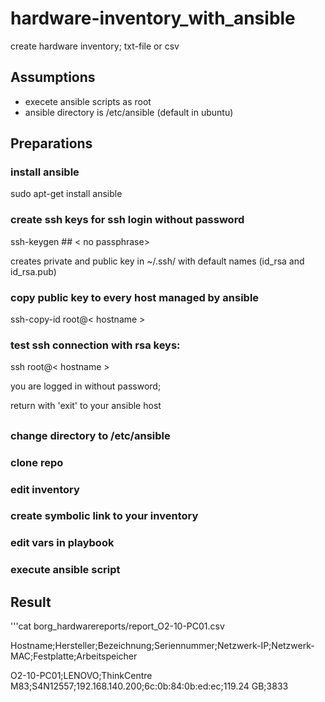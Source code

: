 # hardware-inventory_with_ansible

create hardware inventory; txt-file or csv

## Assumptions

* execete ansible scripts as root
* ansible directory is /etc/ansible (default in ubuntu)

## Preparations

### install ansible
 
 sudo apt-get install ansible


### create ssh keys for ssh login without password

 ssh-keygen  ##  < no passphrase>

 creates private and public key in ~/.ssh/ with default names (id_rsa and id_rsa.pub)
 
### copy public key to every host managed by ansible

 ssh-copy-id root@< hostname >

### test ssh connection with rsa keys:

 ssh root@< hostname >

 you are logged in without password;

 return with 'exit' to your ansible host

##

### change  directory to /etc/ansible
 

### clone repo


### edit inventory 


### create symbolic link to your inventory


### edit vars in playbook


### execute ansible script


## Result

'''cat borg_hardwarereports/report_O2-10-PC01.csv 

Hostname;Hersteller;Bezeichnung;Seriennummer;Netzwerk-IP;Netzwerk-MAC;Festplatte;Arbeitspeicher

O2-10-PC01;LENOVO;ThinkCentre M83;S4N12557;192.168.140.200;6c:0b:84:0b:ed:ec;119.24 GB;3833








